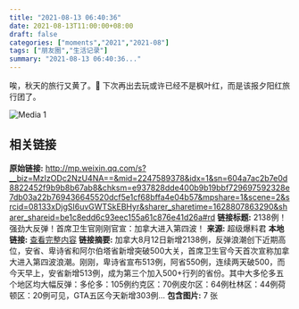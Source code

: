 ```yaml
---
title: "2021-08-13 06:40:36"
date: 2021-08-13T11:00:00+08:00
draft: false
categories: ["moments","2021","2021-08"]
tags: ["朋友圈","生活记录"]
summary: "2021-08-13 06:40:36..."
---
```


唉，秋天的旅行又黄了。🥲 下次再出去玩或许已经不是枫叶红，而是该报夕阳红旅行团了。

![Media 1](/Moments/photos/2021-08-13/202108130640360.jpg)

## 相关链接

**原始链接:** http://mp.weixin.qq.com/s?__biz=MzIzODc2NzU4NA==&mid=2247589378&idx=1&sn=604a7ac2b7e0d8822452f9b9b8b67ab8&chksm=e937828dde400b9b19bbf729697592328e7db03a22b769436645520dcf5e1cf68bffa4e04b57&mpshare=1&scene=2&srcid=08133xDjgSI6uvGWTSkEBHyr&sharer_sharetime=1628807863290&sharer_shareid=be1c8edd6c93eec155a61c876e41d26a#rd
**链接标题:** 2138例！强劲大反弹！首席卫生官刚刚官宣：加拿大进入第四波！
**来源:** 超级爆料君
**本地链接:** [查看完整内容](/link_content/2021/08/2021-08-13-1/link_content/)
**链接摘要:** 加拿大8月12日新增2138例，反弹浪潮创下近期高位，安省、卑诗省和阿尔伯塔省新增突破500大关，首席卫生官今天首次宣称加拿大进入第四波浪潮。刚刚，卑诗省宣布513例，阿省550例，连续两天破500，而今天早上，安省新增513例，成为第三个加入500+行列的省份。其中大多伦多五个地区均大幅反弹：多伦多：105例约克区：70例皮尔区：64例杜林区：44例荷顿区：20例可见，GTA五区今天新增303例...
**包含图片:** 7 张

